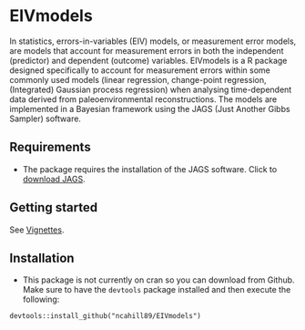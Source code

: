# EIVmodels 

In statistics, errors-in-variables (EIV) models, or measurement error models, are  models that account for measurement errors in both the independent (predictor) and dependent (outcome) variables. EIVmodels is a R package designed specifically to account for measurement errors within some commonly used models (linear regression, change-point regression, (Integrated) Gaussian process regression) when analysing time-dependent data derived from paleoenvironmental reconstructions. The models are implemented in a Bayesian framework using the JAGS (Just Another Gibbs Sampler) software.

## Requirements

  - The package requires the installation of the JAGS software. Click to [download JAGS](https://sourceforge.net/projects/mcmc-jags/).

## Getting started

See [Vignettes](https://github.com/ncahill89/vignettes/blob/master/eivmodels.md).

## Installation

  - This package is not currently on cran so you can download from Github. Make sure to have the `devtools` package installed and then execute the following: 

```
devtools::install_github("ncahill89/EIVmodels")
```
